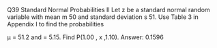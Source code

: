 Q39 Standard Normal Probabilities II Let z be a standard normal random variable with mean m 50 and standard
deviation s 51. Use Table 3 in Appendix I to find the probabilities

μ = 51.2 and = 5.15. Find P(1.00 , x ,1.10).
Answer:  0.1596
